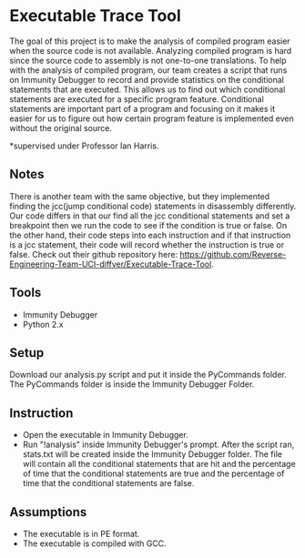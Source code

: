 # Executable Trace Tool
The goal of this project is to make the analysis of compiled program easier when the source code is not available. Analyzing compiled program is hard since the source code to assembly is not one-to-one translations. To help with the analysis of compiled program, our team creates a script that runs on Immunity Debugger to record and provide statistics on the conditional statements that are executed. This allows us to find out which conditional statements are executed for a specific program feature. Conditional statements are important part of a program and focusing on it makes it easier for us to figure out how certain program feature is implemented even without the original source. 

*supervised under Professor Ian Harris. 

Notes
-----
There is another team with the same objective, but they implemented finding the jcc(jump conditional code) statements in disassembly differently. Our code differs in that our find all the jcc conditional statements and set a breakpoint then we run the code to see if the condition is true or false. On the other hand, their code steps into each instruction and if that instruction is a jcc statement, their code will record whether the instruction is true or false. Check out their github repository here: https://github.com/Reverse-Engineering-Team-UCI-diffver/Executable-Trace-Tool.

Tools
-----
+   Immunity Debugger 
+   Python 2.x

Setup
-----
Download our analysis.py script and put it inside the PyCommands folder. The PyCommands folder is inside the Immunity Debugger Folder.

Instruction
-----------
+   Open the executable in Immunity Debugger. 
+   Run "!analysis" inside Immunity Debugger's prompt. After the script ran, stats.txt will be created inside the Immunity Debugger folder. The file will contain all the conditional statements that are hit and the percentage of time that the conditional statements are true and the percentage of time that the conditional statements are false.

Assumptions
-----------
+   The executable is in PE format. 
+   The executable is compiled with GCC. 
